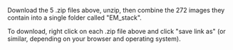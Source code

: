 Download the 5 .zip files above, unzip, then combine the 272 images they contain into a single folder called "EM_stack".

To download, right click on each .zip file above and click "save link as" (or similar, depending on your browser and operating system).
